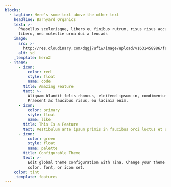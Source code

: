 ```yaml
---
blocks:
  - tagline: Here's some text above the other text
    headline: Barnyard Organics
    text: >-
      Phasellus scelerisque, libero eu finibus rutrum, risus risus accumsan
      libero, nec molestie urna dui a leo.ads
    image:
      src: >-
        http://res.cloudinary.com/dqgj7ufiw/image/upload/v1631458986/farm/chicken-homepage-image-2_tpu2ng.jpg
      alt: sd
    _template: hero2
  - items:
      - icon:
          color: red
          style: float
          name: code
        title: Amazing Feature
        text: >-
          Aliquam blandit felis rhoncus, eleifend ipsum in, condimentum nibh.
          Praesent ac faucibus risus, eu lacinia enim.
      - icon:
          color: primary
          style: float
          name: like
        title: This Is a Feature
        text: Vestibulum ante ipsum primis in faucibus orci luctus et ultrices.
      - icon:
          color: green
          style: float
          name: palette
        title: Configurable Theme
        text: >-
          Edit global theme configuration with Tina. Change your theme's primary
          color, font, or icon set.
    color: tint
    _template: features
---
```


